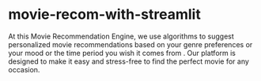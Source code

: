 # movie-recom-with-streamlit
At this Movie Recommendation Engine, we use algorithms to suggest personalized movie recommendations based on your genre preferences or your mood or the time period you wish it comes from . Our platform is designed to make it easy and stress-free to find the perfect movie for any occasion.
